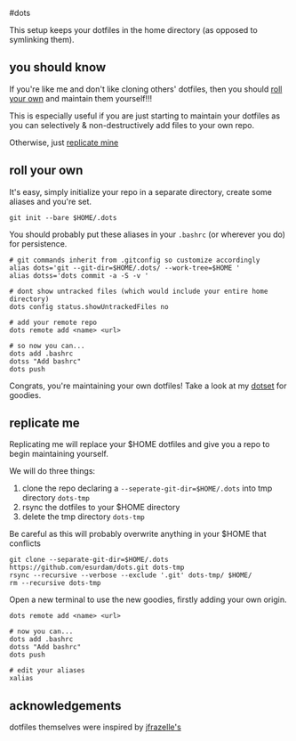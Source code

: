 #dots

This setup keeps your dotfiles in the home directory (as opposed to symlinking them).

## you should know

If you're like me and don't like cloning others' dotfiles, then you should [roll your own](#roll-your-own) and maintain them yourself!!!

This is especially useful if you are just starting to maintain your dotfiles as you can selectively & non-destructively add files to your own repo. 

Otherwise, just [replicate mine](#replicate-me) 

## roll your own 

It's easy, simply initialize your repo in a separate directory, create some aliases and you're set.

    git init --bare $HOME/.dots

You should probably put these aliases in your ```.bashrc``` (or wherever you do) for persistence.
    
    # git commands inherit from .gitconfig so customize accordingly
    alias dots='git --git-dir=$HOME/.dots/ --work-tree=$HOME '
    alias dotss='dots commit -a -S -v '
    
    # dont show untracked files (which would include your entire home directory)
    dots config status.showUntrackedFiles no
    
    # add your remote repo
    dots remote add <name> <url>

    # so now you can...
    dots add .bashrc
    dotss "Add bashrc"
    dots push       

Congrats, you're maintaining your own dotfiles! 
Take a look at my [dotset](https://github.com/esurdam/dots/tree/master/.dotset) for goodies. 

## replicate me

Replicating me will replace your $HOME dotfiles and give you a repo to begin maintaining yourself.

We will do three things:

1. clone the repo declaring a ```--seperate-git-dir=$HOME/.dots``` into tmp directory ```dots-tmp```
2. rsync the dotfiles to your $HOME directory
3. delete the tmp directory ```dots-tmp```

Be careful as this will probably overwrite anything in your $HOME that conflicts 

    git clone --separate-git-dir=$HOME/.dots https://github.com/esurdam/dots.git dots-tmp
    rsync --recursive --verbose --exclude '.git' dots-tmp/ $HOME/
    rm --recursive dots-tmp 
    
Open a new terminal to use the new goodies, firstly adding your own origin.

    dots remote add <name> <url>
            
    # now you can...    
    dots add .bashrc
    dotss "Add bashrc"
    dots push
    
    # edit your aliases
    xalias  
    
## acknowledgements

dotfiles themselves were inspired by [jfrazelle's](https://github.com/jfrazelle/dotfiles)